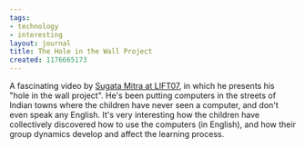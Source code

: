 ```yaml
---
tags:
- technology
- interesting
layout: journal
title: The Hole in the Wall Project
created: 1176665173
---
```

A fascinating video by <a href="http://www.ballpark.ch/blog/index.php?id=833">Sugata Mitra at LIFT07</a>, in which he presents his "hole in the wall project". He's been putting computers in the streets of Indian towns where the children have never seen a computer, and don't even speak any English. It's very interesting how the children have collectively discovered how to use the computers (in English), and how their group dynamics develop and affect the learning process.

